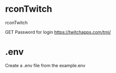 # rconTwitch

rconTwitch

GET Password for login
https://twitchapps.com/tmi/

# .env

Create a .env file from the example.env
